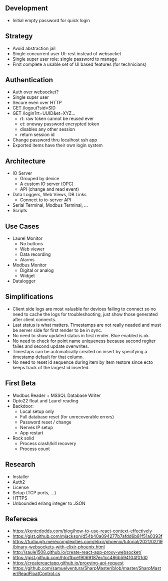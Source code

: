 ## Development

- Initial empty password for quick login

## Strategy

- Avoid abstraction jail
- Single concurrent user UI: rest instead of websocket
- Single super user role: single password to manage
- First complete a usable set of UI based features (for technicians)

## Authentication

- Auth over websocket?
- Single super user
- Secure even over HTTP
- GET /logout?sid=SID
- GET /login?rt=UUID&et=XYZ...
  - rt: raw token cannot be reused ever
  - et: oneway password encrypted token
  - disables any other session
  - return session id
- Change password thru localhost ssh app
- Exported items have their own login system

## Architecture

- IO Server
  - Grouped by device
  - A custom IO server (OPC)
  - API (change and read event)
- Data Loggers, Web Views, DB Links
  - Connect to io-server API
- Serial Terminal, Modbus Terminal, ...
- Scripts

## Use Cases

- Laurel Monitor
  - No buttons
  - Web viewer
  - Data recording
  - Alarms
- Modbus Monitor
  - Digital or analog
  - Widget
- Datalogger

## Simplifications

- Client side logs are most valuable for devices failing to connect so no need to cache the logs for troubleshooting, just show those generated after client connects.
- Last status is what matters. Timestamps are not really neaded and must be server side for first render to be in sync.
- No need to show updated status in first render. Blue enabled is ok.
- No need to check for point name uniqueness because second regiter failes and second update overwrites.
- Timestaps can be automatically created on insert by specifying a timestamp default for that column.
- No need to reset id sequence during item by item restore since ecto keeps track of the largest id inserted.

## First Beta

- Modbus Reader + MSSQL Database Writer
- Opto22 float and Laurel reading
- Backdoor: 
  - Local setup only
  - Full database reset (for unrecoverable errors)
  - Password reset / change
  - Nerves IP setup
  - App restart
- Rock solid
  - Process crash/kill recovery
  - Process count

## Research

- Installer
- Auth2
- License
- Setup (TCP ports, ...)
- HTTPS
- Unbounded erlang integer to JSON

## Refereces

- https://kentcdodds.com/blog/how-to-use-react-context-effectively
- https://gist.github.com/mjackson/d54b40a094277b7afdd6b81f51a0393f
- https://furlough.merecomplexities.com/elixir/phoenix/tutorial/2021/02/19/binary-websockets-with-elixir-phoenix.html
- http://saule1508.github.io/create-react-app-proxy-websocket/
- https://gist.github.com/htp/fbce19069187ec1cc486b594104f01d0
- https://createreactapp.github.io/proxying-api-request
- https://github.com/samuelventura/SharpMaster/blob/master/SharpMaster/ReadFloatControl.cs

